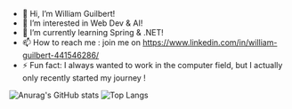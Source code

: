 - 👋 Hi, I’m William Guilbert!
- 👀 I’m interested in Web Dev & AI!
- 🌱 I’m currently learning Spring & .NET!
- 📫 How to reach me : join me on https://www.linkedin.com/in/william-guilbert-441546286/
- ⚡ Fun fact: I always wanted to work in the computer field, but I actually only recently started my journey !

![Anurag's GitHub stats](https://github-readme-stats.vercel.app/api?username=willguilbert&show_icons=true&theme=tokyonight)
![Top Langs](https://github-readme-stats.vercel.app/api/top-langs/?username=willguilbert&layout=compact)
